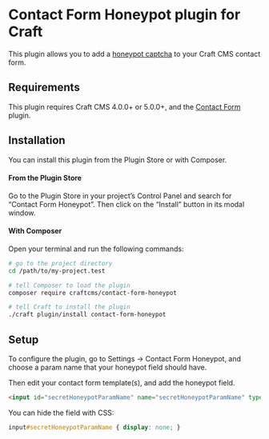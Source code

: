 # Contact Form Honeypot plugin for Craft

This plugin allows you to add a [honeypot captcha](http://haacked.com/archive/2007/09/11/honeypot-captcha.aspx/) to your Craft CMS contact form.


## Requirements

This plugin requires Craft CMS 4.0.0+ or 5.0.0+, and the [Contact Form](https://github.com/craftcms/contact-form) plugin.


## Installation

You can install this plugin from the Plugin Store or with Composer.

#### From the Plugin Store

Go to the Plugin Store in your project’s Control Panel and search for “Contact Form Honeypot”. Then click on the “Install” button in its modal window.

#### With Composer

Open your terminal and run the following commands:

```bash
# go to the project directory
cd /path/to/my-project.test

# tell Composer to load the plugin
composer require craftcms/contact-form-honeypot

# tell Craft to install the plugin
./craft plugin/install contact-form-honeypot
```

## Setup

To configure the plugin, go to Settings → Contact Form Honeypot, and choose a param name that your honeypot field should have.

Then edit your contact form template(s), and add the honeypot field.

```html
<input id="secretHoneypotParamName" name="secretHoneypotParamName" type="text">
```

You can hide the field with CSS:

```css
input#secretHoneypotParamName { display: none; }
```
